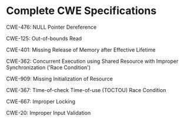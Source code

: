

# Complete CWE Specifications

CWE-476: NULL Pointer Dereference

CWE-125: Out-of-bounds Read

CWE-401: Missing Release of Memory after Effective Lifetime

CWE-362: Concurrent Execution using Shared Resource with Improper Synchronization ('Race Condition')

CWE-909: Missing Initialization of Resource

CWE-367: Time-of-check Time-of-use (TOCTOU) Race Condition

CWE-667: Improper Locking

CWE-20: Improper Input Validation